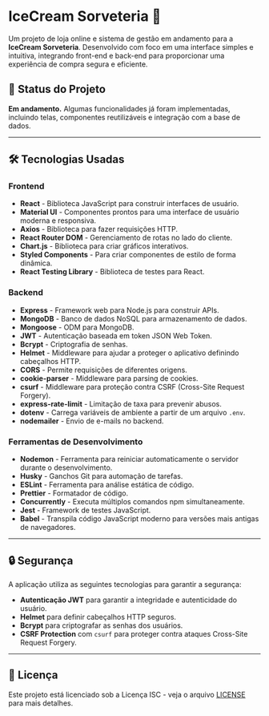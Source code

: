# IceCream Sorveteria 🍦

Um projeto de loja online e sistema de gestão em andamento para a **IceCream Sorveteria**. Desenvolvido com foco em uma interface simples e intuitiva, integrando front-end e back-end para proporcionar uma experiência de compra segura e eficiente.

## 🚧 Status do Projeto

**Em andamento.** Algumas funcionalidades já foram implementadas, incluindo telas, componentes reutilizáveis e integração com a base de dados.

---

## 🛠️ Tecnologias Usadas

### **Frontend**
- **React** - Biblioteca JavaScript para construir interfaces de usuário.
- **Material UI** - Componentes prontos para uma interface de usuário moderna e responsiva.
- **Axios** - Biblioteca para fazer requisições HTTP.
- **React Router DOM** - Gerenciamento de rotas no lado do cliente.
- **Chart.js** - Biblioteca para criar gráficos interativos.
- **Styled Components** - Para criar componentes de estilo de forma dinâmica.
- **React Testing Library** - Biblioteca de testes para React.

### **Backend**
- **Express** - Framework web para Node.js para construir APIs.
- **MongoDB** - Banco de dados NoSQL para armazenamento de dados.
- **Mongoose** - ODM para MongoDB.
- **JWT** - Autenticação baseada em token JSON Web Token.
- **Bcrypt** - Criptografia de senhas.
- **Helmet** - Middleware para ajudar a proteger o aplicativo definindo cabeçalhos HTTP.
- **CORS** - Permite requisições de diferentes origens.
- **cookie-parser** - Middleware para parsing de cookies.
- **csurf** - Middleware para proteção contra CSRF (Cross-Site Request Forgery).
- **express-rate-limit** - Limitação de taxa para prevenir abusos.
- **dotenv** - Carrega variáveis de ambiente a partir de um arquivo `.env`.
- **nodemailer** - Envio de e-mails no backend.

### **Ferramentas de Desenvolvimento**
- **Nodemon** - Ferramenta para reiniciar automaticamente o servidor durante o desenvolvimento.
- **Husky** - Ganchos Git para automação de tarefas.
- **ESLint** - Ferramenta para análise estática de código.
- **Prettier** - Formatador de código.
- **Concurrently** - Executa múltiplos comandos npm simultaneamente.
- **Jest** - Framework de testes JavaScript.
- **Babel** - Transpila código JavaScript moderno para versões mais antigas de navegadores.

---

## 🔒 Segurança

A aplicação utiliza as seguintes tecnologias para garantir a segurança:

- **Autenticação JWT** para garantir a integridade e autenticidade do usuário.
- **Helmet** para definir cabeçalhos HTTP seguros.
- **Bcrypt** para criptografar as senhas dos usuários.
- **CSRF Protection** com `csurf` para proteger contra ataques Cross-Site Request Forgery.

---

## 📄 Licença

Este projeto está licenciado sob a Licença ISC - veja o arquivo [LICENSE](LICENSE) para mais detalhes.
